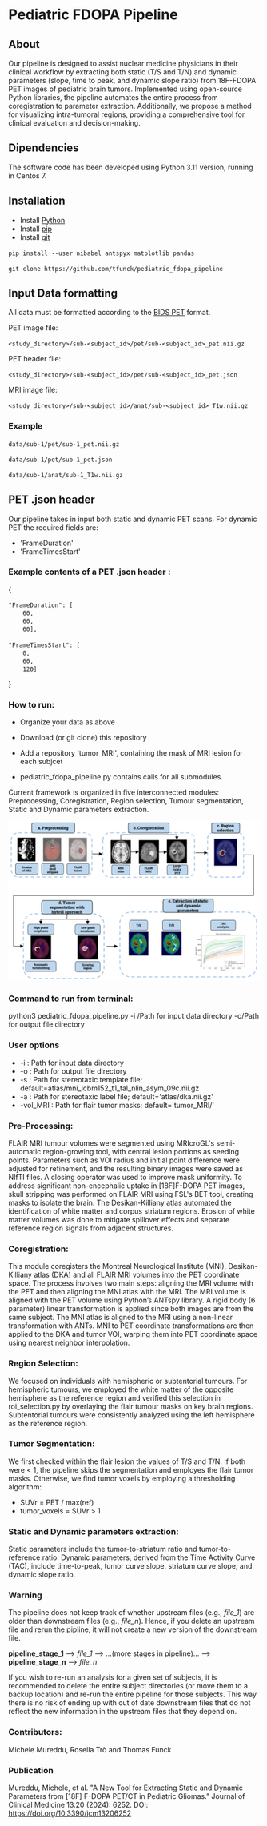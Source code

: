 # Pediatric FDOPA Pipeline

## About

Our pipeline is designed to assist nuclear medicine physicians in their clinical workflow by extracting both static (T/S and T/N) and dynamic parameters (slope, time to peak, and dynamic slope ratio) from 18F-FDOPA PET images of pediatric brain tumors. Implemented using open-source Python libraries, the pipeline automates the entire process from coregistration to parameter extraction. Additionally, we propose a method for visualizing intra-tumoral regions, providing a comprehensive tool for clinical evaluation and decision-making.
## Dipendencies 
The software code has been developed using Python 3.11 version, running in Centos 7.
## Installation
* Install [Python](https://www.python.org/downloads/)
* Install [pip](https://pip.pypa.io/en/stable/installation/)
* Install [git](https://git-scm.com/book/en/v2/Getting-Started-Installing-Git)

`pip install --user nibabel antspyx matplotlib pandas` 

`git clone https://github.com/tfunck/pediatric_fdopa_pipeline`

## Input Data formatting

All data must be formatted according to the [BIDS PET](https://bids-specification.readthedocs.io/en/stable/04-modality-specific-files/09-positron-emission-tomography.html) format.

PET image file:

`<study_directory>/sub-<subject_id>/pet/sub-<subject_id>_pet.nii.gz`

PET header file:

`<study_directory>/sub-<subject_id>/pet/sub-<subject_id>_pet.json`

MRI image file:

`<study_directory>/sub-<subject_id>/anat/sub-<subject_id>_T1w.nii.gz`

### Example
`data/sub-1/pet/sub-1_pet.nii.gz`

`data/sub-1/pet/sub-1_pet.json`

`data/sub-1/anat/sub-1_T1w.nii.gz`

## PET .json header
Our pipeline takes in input both static and dynamic PET scans. For dynamic PET the required fields are:

* 'FrameDuration'
* 'FrameTimesStart'

### Example contents of a PET .json header :

{

	"FrameDuration": [
		60,
		60,
		60],
		
	"FrameTimesStart": [
		0,
		60,
		120]

}

### How to run:
* Organize your data as above
  
* Download (or git clone) this repository
  
* Add a repository 'tumor_MRI', containing the mask of MRI lesion for each subjcet
  
* pediatric_fdopa_pipeline.py contains calls for all submodules.

Current framework is organized in five interconnected modules: Preprocessing, Coregistration, Region selection, Tumour segmentation, Static and Dynamic parameters extraction.
<div style="text-align: center;">
<img src="Pipeline_structure.png" alt="Pipeline Diagram"/>
</div>

### Command to run from terminal: 
python3 pediatric_fdopa_pipeline.py -i /Path for input data directory -o/Path for output file directory

### User options

* -i : Path for input data directory
* -o : Path for output file directory
* -s : Path for stereotaxic template file; default=atlas/mni_icbm152_t1_tal_nlin_asym_09c.nii.gz
* -a : Path for stereotaxic label file; default='atlas/dka.nii.gz'
* -vol_MRI : Path for flair tumor masks; default='tumor_MRI/'

### Pre-Processing:
FLAIR MRI tumour volumes were segmented using MRIcroGL's semi-automatic region-growing tool, with central lesion portions as seeding points. Parameters such as VOI radius and initial point difference were adjusted for refinement, and the resulting binary images were saved as NIfTI files. A closing operator was used to improve mask uniformity.
To address significant non-encephalic uptake in [18F]F-DOPA PET images, skull stripping was performed on FLAIR MRI using FSL's BET tool, creating masks to isolate the brain.
The Desikan-Killiany atlas automated the identification of white matter and corpus striatum regions. Erosion of white matter volumes was done to mitigate spillover effects and separate reference region signals from adjacent structures.
### Coregistration:
This module coregisters the Montreal Neurological Institute (MNI), Desikan-Killiany atlas (DKA) and all FLAIR MRI volumes into the PET coordinate space. The process involves two main steps: aligning the MRI volume with the PET and then aligning the MNI atlas with the MRI.
The MRI volume is aligned with the PET volume using Python’s ANTspy library.
A rigid body (6 parameter) linear transformation is applied since both images are from the same subject.
The MNI atlas is aligned to the MRI using a non-linear transformation with ANTs.
MNI to PET coordinate transformations are then applied to the DKA and tumor VOI, warping them into PET coordinate space using nearest neighbor interpolation.
### Region Selection:
We focused on individuals with hemispheric or subtentorial tumours. For hemispheric tumours, we employed the white matter of the opposite hemisphere as the reference region and verified this selection in roi_selection.py by overlaying the flair tumour masks on key brain regions. Subtentorial tumours were consistently analyzed using the left hemisphere as the reference region.
### Tumor Segmentation:
We first checked within the flair lesion the values of T/S and T/N. If both were < 1, the pipeline skips the segmentation and employes the flair tumor masks. Otherwise, we find tumor voxels by employing a thresholding algorithm:
* SUVr = PET / max(ref)
* tumor_voxels = SUVr > 1
### Static and Dynamic parameters extraction:
Static parameters include the tumor-to-striatum ratio and tumor-to-reference ratio. Dynamic parameters, derived from the Time Activity Curve (TAC), include time-to-peak, tumor curve slope, striatum curve slope, and dynamic slope ratio.

### Warning

The pipeline does not keep track of whether upstream files (e.g., *file_1*) are older than downstream files (e.g., *file_n*). Hence, if you delete an upstream file and rerun the pipline, it will not create a new version of the downstream file.

**pipeline_stage_1** --> *file_1* --> ...(more stages in pipeline)... --> **pipeline_stage_n** --> *file_n*

If you wish to re-run an analysis for a given set of subjects, it is recommended to delete the entire subject directories (or move them to a backup location) and re-run the entire pipeline for those subjects. This way there is no risk of ending up with out of date downstream files that do not reflect the new information in the upstream files that they depend on.
### Contributors: 
Michele Mureddu, Rosella Trò and Thomas Funck

### Publication
Mureddu, Michele, et al. "A New Tool for Extracting Static and Dynamic Parameters from [18F] F-DOPA PET/CT in Pediatric Gliomas." Journal of Clinical Medicine 13.20 (2024): 6252.
DOI: https://doi.org/10.3390/jcm13206252
